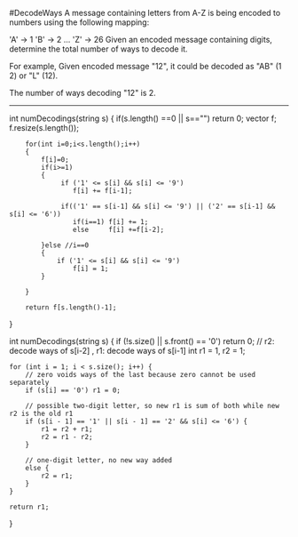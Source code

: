 #DecodeWays
A message containing letters from A-Z is being encoded to numbers using the following mapping:

'A' -> 1
'B' -> 2
...
'Z' -> 26
Given an encoded message containing digits, determine the total number of ways to decode it.

For example,
Given encoded message "12", it could be decoded as "AB" (1 2) or "L" (12).

The number of ways decoding "12" is 2.

---





int numDecodings(string s)
{
        if(s.length() ==0 || s=="")
            return 0;
        vector<int> f;
        f.resize(s.length());
        
        for(int i=0;i<s.length();i++)
        {
            f[i]=0;
            if(i>=1)
            {
                 if ('1' <= s[i] && s[i] <= '9')
                    f[i] += f[i-1];
                    
                 if(('1' == s[i-1] && s[i] <= '9') || ('2' == s[i-1] && s[i] <= '6'))
                    if(i==1) f[i] += 1;
                    else     f[i] +=f[i-2];
                    
            }else //i==0
            {
                if ('1' <= s[i] && s[i] <= '9')
                    f[i] = 1;
            }
            
        }
        
        return f[s.length()-1];
}




int numDecodings(string s)
{
    if (!s.size() || s.front() == '0') return 0;
    // r2: decode ways of s[i-2] , r1: decode ways of s[i-1] 
    int r1 = 1, r2 = 1;

    for (int i = 1; i < s.size(); i++) {
        // zero voids ways of the last because zero cannot be used separately
        if (s[i] == '0') r1 = 0;

        // possible two-digit letter, so new r1 is sum of both while new r2 is the old r1
        if (s[i - 1] == '1' || s[i - 1] == '2' && s[i] <= '6') {
            r1 = r2 + r1;
            r2 = r1 - r2;
        }

        // one-digit letter, no new way added
        else {
            r2 = r1;
        }
    }

    return r1;
}
